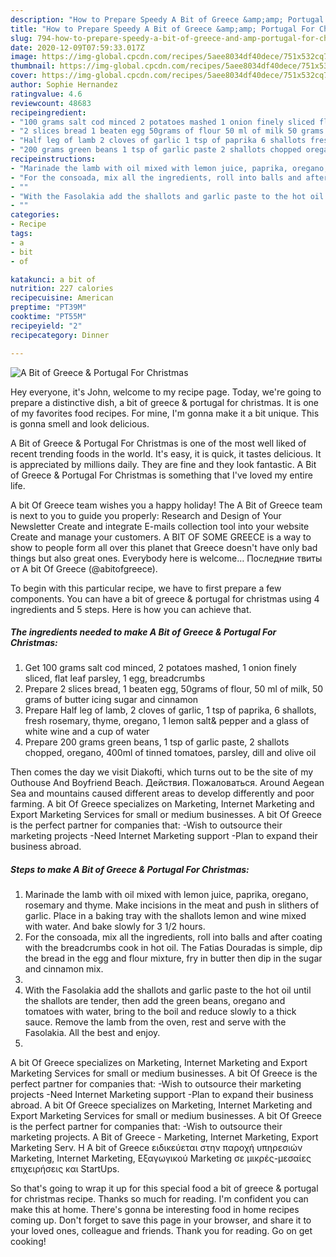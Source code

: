 ```yaml
---
description: "How to Prepare Speedy A Bit of Greece &amp;amp; Portugal For Christmas"
title: "How to Prepare Speedy A Bit of Greece &amp;amp; Portugal For Christmas"
slug: 794-how-to-prepare-speedy-a-bit-of-greece-and-amp-portugal-for-christmas
date: 2020-12-09T07:59:33.017Z
image: https://img-global.cpcdn.com/recipes/5aee8034df40dece/751x532cq70/a-bit-of-greece-portugal-for-christmas-recipe-main-photo.jpg
thumbnail: https://img-global.cpcdn.com/recipes/5aee8034df40dece/751x532cq70/a-bit-of-greece-portugal-for-christmas-recipe-main-photo.jpg
cover: https://img-global.cpcdn.com/recipes/5aee8034df40dece/751x532cq70/a-bit-of-greece-portugal-for-christmas-recipe-main-photo.jpg
author: Sophie Hernandez
ratingvalue: 4.6
reviewcount: 48683
recipeingredient:
- "100 grams salt cod minced 2 potatoes mashed 1 onion finely sliced flat leaf parsley 1 egg breadcrumbs"
- "2 slices bread 1 beaten egg 50grams of flour 50 ml of milk 50 grams of butter icing sugar and cinnamon"
- "Half leg of lamb 2 cloves of garlic 1 tsp of paprika 6 shallots fresh rosemary thyme oregano 1 lemon salt pepper and a glass of white wine and a cup of water"
- "200 grams green beans 1 tsp of garlic paste 2 shallots chopped oregano 400ml of tinned tomatoes parsley dill and olive oil"
recipeinstructions:
- "Marinade the lamb with oil mixed with lemon juice, paprika, oregano, rosemary and thyme. Make incisions in the meat and push in slithers of garlic. Place in a baking tray with the shallots lemon and wine mixed with water. And bake slowly for 3 1/2 hours."
- "For the consoada, mix all the ingredients, roll into balls and after coating with the breadcrumbs cook in hot oil. The Fatias Douradas is simple, dip the bread in the egg and flour mixture, fry in butter then dip in the sugar and cinnamon mix."
- ""
- "With the Fasolakia add the shallots and garlic paste to the hot oil until the shallots are tender, then add the green beans, oregano and tomatoes with water, bring to the boil and reduce slowly to a thick sauce. Remove the lamb from the oven, rest and serve with the Fasolakia. All the best and enjoy."
- ""
categories:
- Recipe
tags:
- a
- bit
- of

katakunci: a bit of 
nutrition: 227 calories
recipecuisine: American
preptime: "PT39M"
cooktime: "PT55M"
recipeyield: "2"
recipecategory: Dinner

---
```



![A Bit of Greece &amp; Portugal For Christmas](https://img-global.cpcdn.com/recipes/5aee8034df40dece/751x532cq70/a-bit-of-greece-portugal-for-christmas-recipe-main-photo.jpg)

Hey everyone, it's John, welcome to my recipe page. Today, we're going to prepare a distinctive dish, a bit of greece &amp; portugal for christmas. It is one of my favorites food recipes. For mine, I'm gonna make it a bit unique. This is gonna smell and look delicious.

A Bit of Greece &amp; Portugal For Christmas is one of the most well liked of recent trending foods in the world. It's easy, it is quick, it tastes delicious. It is appreciated by millions daily. They are fine and they look fantastic. A Bit of Greece &amp; Portugal For Christmas is something that I've loved my entire life.

A bit Of Greece team wishes you a happy holiday! The A Bit of Greece team is next to you to guide you properly: Research and Design of Your Newsletter Create and integrate E-mails collection tool into your website Create and manage your customers. A BIT OF SOME GREECE is a way to show to people form all over this planet that Greece doesn&#39;t have only bad things but also great ones. Everybody here is welcome… Последние твиты от A bit Of Greece (@abitofgreece).


To begin with this particular recipe, we have to first prepare a few components. You can have a bit of greece &amp; portugal for christmas using 4 ingredients and 5 steps. Here is how you can achieve that.

<!--inarticleads1-->

##### The ingredients needed to make A Bit of Greece &amp; Portugal For Christmas:

1. Get 100 grams salt cod minced, 2 potatoes mashed, 1 onion finely sliced, flat leaf parsley, 1 egg, breadcrumbs
1. Prepare 2 slices bread, 1 beaten egg, 50grams of flour, 50 ml of milk, 50 grams of butter icing sugar and cinnamon
1. Prepare Half leg of lamb, 2 cloves of garlic, 1 tsp of paprika, 6 shallots, fresh rosemary, thyme, oregano, 1 lemon salt&amp; pepper and a glass of white wine and a cup of water
1. Prepare 200 grams green beans, 1 tsp of garlic paste, 2 shallots chopped, oregano, 400ml of tinned tomatoes, parsley, dill and olive oil


Then comes the day we visit Diakofti, which turns out to be the site of my Outhouse And Boyfriend Beach. Действия. Пожаловаться. Around Aegean Sea and mountains caused different areas to develop differently and poor farming. A bit Of Greece specializes on Marketing, Internet Marketing and Export Marketing Services for small or medium businesses. A bit Of Greece is the perfect partner for companies that: -Wish to outsource their marketing projects -Need Internet Marketing support -Plan to expand their business abroad. 

<!--inarticleads2-->

##### Steps to make A Bit of Greece &amp; Portugal For Christmas:

1. Marinade the lamb with oil mixed with lemon juice, paprika, oregano, rosemary and thyme. Make incisions in the meat and push in slithers of garlic. Place in a baking tray with the shallots lemon and wine mixed with water. And bake slowly for 3 1/2 hours.
1. For the consoada, mix all the ingredients, roll into balls and after coating with the breadcrumbs cook in hot oil. The Fatias Douradas is simple, dip the bread in the egg and flour mixture, fry in butter then dip in the sugar and cinnamon mix.
1. 
1. With the Fasolakia add the shallots and garlic paste to the hot oil until the shallots are tender, then add the green beans, oregano and tomatoes with water, bring to the boil and reduce slowly to a thick sauce. Remove the lamb from the oven, rest and serve with the Fasolakia. All the best and enjoy.
1. 


A bit Of Greece specializes on Marketing, Internet Marketing and Export Marketing Services for small or medium businesses. A bit Of Greece is the perfect partner for companies that: -Wish to outsource their marketing projects -Need Internet Marketing support -Plan to expand their business abroad. A bit Of Greece specializes on Marketing, Internet Marketing and Export Marketing Services for small or medium businesses. A bit Of Greece is the perfect partner for companies that: -Wish to outsource their marketing projects. A Bit of Greece - Marketing, Internet Marketing, Export Marketing Serv. Η A bit of Greece ειδικεύεται στην παροχή υπηρεσιών Marketing, Internet Marketing, Εξαγωγικού Marketing σε μικρές-μεσαίες επιχειρήσεις και StartUps. 

So that's going to wrap it up for this special food a bit of greece &amp; portugal for christmas recipe. Thanks so much for reading. I'm confident you can make this at home. There's gonna be interesting food in home recipes coming up. Don't forget to save this page in your browser, and share it to your loved ones, colleague and friends. Thank you for reading. Go on get cooking!
